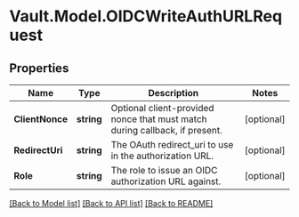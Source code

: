 # Vault.Model.OIDCWriteAuthURLRequest

## Properties

Name | Type | Description | Notes
------------ | ------------- | ------------- | -------------
**ClientNonce** | **string** | Optional client-provided nonce that must match during callback, if present. | [optional] 
**RedirectUri** | **string** | The OAuth redirect_uri to use in the authorization URL. | [optional] 
**Role** | **string** | The role to issue an OIDC authorization URL against. | [optional] 


[[Back to Model list]](../README.md#documentation-for-models) [[Back to API list]](../README.md#documentation-for-api-endpoints) [[Back to README]](../README.md)

